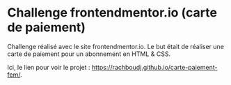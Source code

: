 # Challenge frontendmentor.io (carte de paiement)

Challenge réalisé avec le site frontendmentor.io. Le but était de réaliser une carte de paiement pour un abonnement en HTML & CSS.

Ici, le lien pour voir le projet : https://rachboudj.github.io/carte-paiement-fem/.